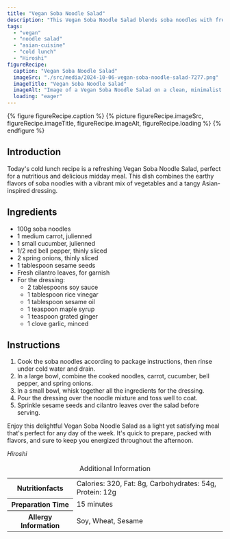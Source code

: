 ```yaml
---
title: "Vegan Soba Noodle Salad"
description: "This Vegan Soba Noodle Salad blends soba noodles with fresh vegetables and a tangy dressing, perfect for a refreshing cold lunch."
tags:
  - "vegan"
  - "noodle salad"
  - "asian-cuisine"
  - "cold lunch"
  - "Hiroshi"
figureRecipe: 
  caption: "Vegan Soba Noodle Salad"
  imageSrc: "./src/media/2024-10-06-vegan-soba-noodle-salad-7277.png"
  imageTitle: "Vegan Soba Noodle Salad"
  imageAlt: "Image of a Vegan Soba Noodle Salad on a clean, minimalist table, featuring colorful vegetables and sesame seed garnish in a serene setting."
  loading: "eager"
---
```


{% figure figureRecipe.caption %}
{% picture figureRecipe.imageSrc, figureRecipe.imageTitle, figureRecipe.imageAlt, figureRecipe.loading %}
{% endfigure %}

## Introduction

Today's cold lunch recipe is a refreshing Vegan Soba Noodle Salad, perfect for a nutritious and delicious midday meal. This dish combines the earthy flavors of soba noodles with a vibrant mix of vegetables and a tangy Asian-inspired dressing.

## Ingredients

- 100g soba noodles
- 1 medium carrot, julienned
- 1 small cucumber, julienned
- 1/2 red bell pepper, thinly sliced
- 2 spring onions, thinly sliced
- 1 tablespoon sesame seeds
- Fresh cilantro leaves, for garnish
- For the dressing:
  - 2 tablespoons soy sauce
  - 1 tablespoon rice vinegar
  - 1 tablespoon sesame oil
  - 1 teaspoon maple syrup
  - 1 teaspoon grated ginger
  - 1 clove garlic, minced

## Instructions

1. Cook the soba noodles according to package instructions, then rinse under cold water and drain.
2. In a large bowl, combine the cooked noodles, carrot, cucumber, bell pepper, and spring onions.
3. In a small bowl, whisk together all the ingredients for the dressing.
4. Pour the dressing over the noodle mixture and toss well to coat.
5. Sprinkle sesame seeds and cilantro leaves over the salad before serving.

Enjoy this delightful Vegan Soba Noodle Salad as a light yet satisfying meal that's perfect for any day of the week. It's quick to prepare, packed with flavors, and sure to keep you energized throughout the afternoon.

*Hiroshi*

<table><caption class='sr-only'>Additional Information</caption><tr><th>Nutritionfacts</th><td>Calories: 320, Fat: 8g, Carbohydrates: 54g, Protein: 12g&nbsp;</td></tr><tr><th>Preparation Time</th><td>15 minutes&nbsp;</td></tr><tr><th>Allergy Information</th><td>Soy, Wheat, Sesame&nbsp;</td></tr></table>


